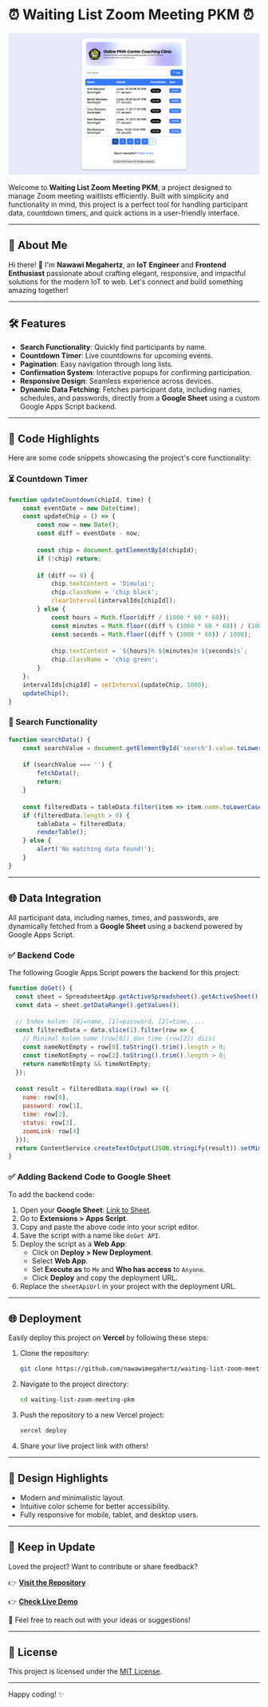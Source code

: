 # ⏰ Waiting List Zoom Meeting PKM ⏰

![PAGE](./assets/screenshot.png)

Welcome to **Waiting List Zoom Meeting PKM**, a project designed to manage Zoom meeting waitlists efficiently. Built with simplicity and functionality in mind, this project is a perfect tool for handling participant data, countdown timers, and quick actions in a user-friendly interface.

---

## 🚀 About Me

Hi there! 👋 I'm **Nawawi Megahertz**, an **IoT Engineer** and **Frontend Enthusiast** passionate about crafting elegant, responsive, and impactful solutions for the modern IoT to web. Let's connect and build something amazing together!

---

## 🛠️ Features

- **Search Functionality**: Quickly find participants by name.
- **Countdown Timer**: Live countdowns for upcoming events.
- **Pagination**: Easy navigation through long lists.
- **Confirmation System**: Interactive popups for confirming participation.
- **Responsive Design**: Seamless experience across devices.
- **Dynamic Data Fetching**: Fetches participant data, including names, schedules, and passwords, directly from a **Google Sheet** using a custom Google Apps Script backend.

---

## 🧩 Code Highlights

Here are some code snippets showcasing the project's core functionality:

### ⏳ Countdown Timer
```javascript
function updateCountdown(chipId, time) {
    const eventDate = new Date(time);
    const updateChip = () => {
        const now = new Date();
        const diff = eventDate - now;

        const chip = document.getElementById(chipId);
        if (!chip) return;

        if (diff <= 0) {
            chip.textContent = 'Dimulai';
            chip.className = 'chip black';
            clearInterval(intervalIds[chipId]);
        } else {
            const hours = Math.floor(diff / (1000 * 60 * 60));
            const minutes = Math.floor((diff % (1000 * 60 * 60)) / (1000 * 60));
            const seconds = Math.floor((diff % (1000 * 60)) / 1000);

            chip.textContent = `${hours}h ${minutes}m ${seconds}s`;
            chip.className = 'chip green';
        }
    };
    intervalIds[chipId] = setInterval(updateChip, 1000);
    updateChip();
}
```

### 🔎 Search Functionality
```javascript
function searchData() {
    const searchValue = document.getElementById('search').value.toLowerCase();

    if (searchValue === '') {
        fetchData();
        return;
    }

    const filteredData = tableData.filter(item => item.name.toLowerCase().includes(searchValue));
    if (filteredData.length > 0) {
        tableData = filteredData;
        renderTable();
    } else {
        alert('No matching data found!');
    }
}
```

---

## 🌐 Data Integration

All participant data, including names, times, and passwords, are dynamically fetched from a **Google Sheet** using a backend powered by Google Apps Script. 

### ✅ Backend Code
The following Google Apps Script powers the backend for this project:

```javascript
function doGet() {
  const sheet = SpreadsheetApp.getActiveSpreadsheet().getActiveSheet();
  const data = sheet.getDataRange().getValues();

  // Index kolom: [0]=name, [1]=password, [2]=time, ...
  const filteredData = data.slice(1).filter(row => {
    // Minimal kolom name (row[0]) dan time (row[2]) diisi
    const nameNotEmpty = row[0].toString().trim().length > 0;
    const timeNotEmpty = row[2].toString().trim().length > 0;
    return nameNotEmpty && timeNotEmpty;
  });

  const result = filteredData.map((row) => ({
    name: row[0],
    password: row[1],
    time: row[2],
    status: row[3],
    zoomLink: row[4]
  }));
  return ContentService.createTextOutput(JSON.stringify(result)).setMimeType(ContentService.MimeType.JSON);
}
```

### ✅ Adding Backend Code to Google Sheet

To add the backend code:

1. Open your **Google Sheet**: [Link to Sheet](https://sheets.new/).
2. Go to **Extensions > Apps Script**.
3. Copy and paste the above code into your script editor.
4. Save the script with a name like `doGet API`.
5. Deploy the script as a **Web App**:
   - Click on **Deploy > New Deployment**.
   - Select **Web App**.
   - Set **Execute as** to `Me` and **Who has access** to `Anyone`.
   - Click **Deploy** and copy the deployment URL.
6. Replace the `sheetApiUrl` in your project with the deployment URL.

---

## 🌐 Deployment

Easily deploy this project on **Vercel** by following these steps:

1. Clone the repository:
   ```bash
   git clone https://github.com/nawawimegahertz/waiting-list-zoom-meeting-pkm.git
   ```
2. Navigate to the project directory:
   ```bash
   cd waiting-list-zoom-meeting-pkm
   ```
3. Push the repository to a new Vercel project:
   ```bash
   vercel deploy
   ```
4. Share your live project link with others!

---

## 🎨 Design Highlights

- Modern and minimalistic layout.
- Intuitive color scheme for better accessibility.
- Fully responsive for mobile, tablet, and desktop users.

---

## 🤯 Keep in Update

Loved the project? Want to contribute or share feedback?

👉 **[Visit the Repository](https://github.com/nawawimegahertz/waiting-list-zoom-meeting-pkm)**

👉 **[Check Live Demo](https://virtual-pkmcenterup.vercel.app/)**

💬 Feel free to reach out with your ideas or suggestions!

---

## 🪪 License

This project is licensed under the [MIT License](./LICENSE).

---

Happy coding! ✨
